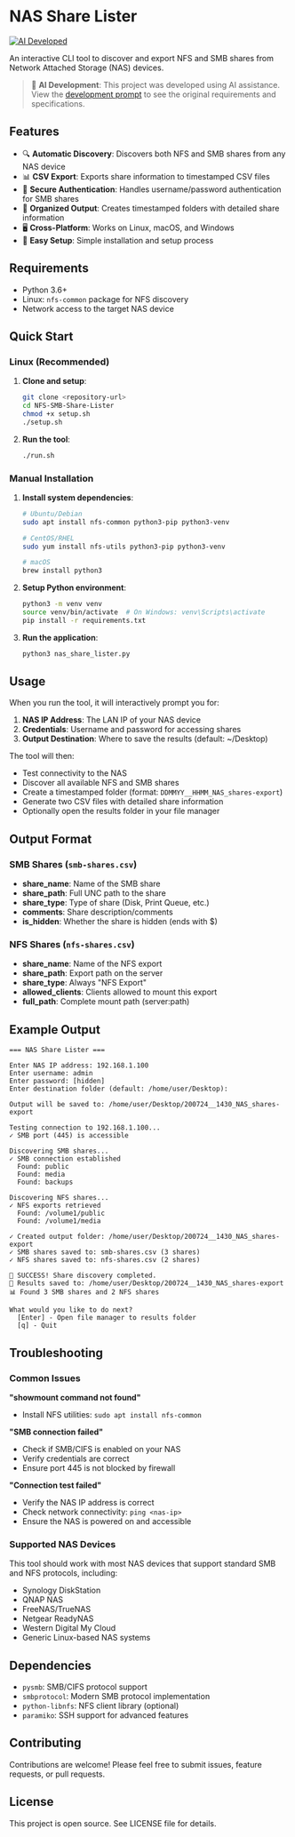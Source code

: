 # NAS Share Lister

[![AI Developed](https://img.shields.io/badge/AI%20Developed-Cascade-blue?style=flat-square&logo=robot)](dev-prompt.md)

An interactive CLI tool to discover and export NFS and SMB shares from Network Attached Storage (NAS) devices.

> 🤖 **AI Development**: This project was developed using AI assistance. View the [development prompt](dev-prompt.md) to see the original requirements and specifications.

## Features

- 🔍 **Automatic Discovery**: Discovers both NFS and SMB shares from any NAS device
- 📊 **CSV Export**: Exports share information to timestamped CSV files
- 🔐 **Secure Authentication**: Handles username/password authentication for SMB shares
- 📁 **Organized Output**: Creates timestamped folders with detailed share information
- 🖥️ **Cross-Platform**: Works on Linux, macOS, and Windows
- 🚀 **Easy Setup**: Simple installation and setup process

## Requirements

- Python 3.6+
- Linux: `nfs-common` package for NFS discovery
- Network access to the target NAS device

## Quick Start

### Linux (Recommended)

1. **Clone and setup**:
   ```bash
   git clone <repository-url>
   cd NFS-SMB-Share-Lister
   chmod +x setup.sh
   ./setup.sh
   ```

2. **Run the tool**:
   ```bash
   ./run.sh
   ```

### Manual Installation

1. **Install system dependencies**:
   ```bash
   # Ubuntu/Debian
   sudo apt install nfs-common python3-pip python3-venv
   
   # CentOS/RHEL
   sudo yum install nfs-utils python3-pip python3-venv
   
   # macOS
   brew install python3
   ```

2. **Setup Python environment**:
   ```bash
   python3 -m venv venv
   source venv/bin/activate  # On Windows: venv\Scripts\activate
   pip install -r requirements.txt
   ```

3. **Run the application**:
   ```bash
   python3 nas_share_lister.py
   ```

## Usage

When you run the tool, it will interactively prompt you for:

1. **NAS IP Address**: The LAN IP of your NAS device
2. **Credentials**: Username and password for accessing shares
3. **Output Destination**: Where to save the results (default: ~/Desktop)

The tool will then:
- Test connectivity to the NAS
- Discover all available NFS and SMB shares
- Create a timestamped folder (format: `DDMMYY__HHMM_NAS_shares-export`)
- Generate two CSV files with detailed share information
- Optionally open the results folder in your file manager

## Output Format

### SMB Shares (`smb-shares.csv`)
- **share_name**: Name of the SMB share
- **share_path**: Full UNC path to the share
- **share_type**: Type of share (Disk, Print Queue, etc.)
- **comments**: Share description/comments
- **is_hidden**: Whether the share is hidden (ends with $)

### NFS Shares (`nfs-shares.csv`)
- **share_name**: Name of the NFS export
- **share_path**: Export path on the server
- **share_type**: Always "NFS Export"
- **allowed_clients**: Clients allowed to mount this export
- **full_path**: Complete mount path (server:path)

## Example Output

```
=== NAS Share Lister ===

Enter NAS IP address: 192.168.1.100
Enter username: admin
Enter password: [hidden]
Enter destination folder (default: /home/user/Desktop): 

Output will be saved to: /home/user/Desktop/200724__1430_NAS_shares-export

Testing connection to 192.168.1.100...
✓ SMB port (445) is accessible

Discovering SMB shares...
✓ SMB connection established
  Found: public
  Found: media
  Found: backups

Discovering NFS shares...
✓ NFS exports retrieved
  Found: /volume1/public
  Found: /volume1/media

✓ Created output folder: /home/user/Desktop/200724__1430_NAS_shares-export
✓ SMB shares saved to: smb-shares.csv (3 shares)
✓ NFS shares saved to: nfs-shares.csv (2 shares)

🎉 SUCCESS! Share discovery completed.
📁 Results saved to: /home/user/Desktop/200724__1430_NAS_shares-export
📊 Found 3 SMB shares and 2 NFS shares

What would you like to do next?
  [Enter] - Open file manager to results folder
  [q] - Quit
```

## Troubleshooting

### Common Issues

**"showmount command not found"**
- Install NFS utilities: `sudo apt install nfs-common`

**"SMB connection failed"**
- Check if SMB/CIFS is enabled on your NAS
- Verify credentials are correct
- Ensure port 445 is not blocked by firewall

**"Connection test failed"**
- Verify the NAS IP address is correct
- Check network connectivity: `ping <nas-ip>`
- Ensure the NAS is powered on and accessible

### Supported NAS Devices

This tool should work with most NAS devices that support standard SMB and NFS protocols, including:
- Synology DiskStation
- QNAP NAS
- FreeNAS/TrueNAS
- Netgear ReadyNAS
- Western Digital My Cloud
- Generic Linux-based NAS systems

## Dependencies

- `pysmb`: SMB/CIFS protocol support
- `smbprotocol`: Modern SMB protocol implementation
- `python-libnfs`: NFS client library (optional)
- `paramiko`: SSH support for advanced features

## Contributing

Contributions are welcome! Please feel free to submit issues, feature requests, or pull requests.

## License

This project is open source. See LICENSE file for details.
